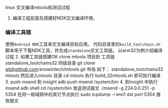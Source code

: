 linux 交叉编译mtools和测试过程
1. 编译工程前首先搭建好NDK交叉编译环境，
### 编译工具链
  
使用`Android NDK`工具来交叉编译目标应用。
代码目录里的`build_toolchain.sh`脚本用于下载NDK工具，并生成`standalone`交叉工具链。
以arm32为例介绍编译过程
2. 如果工具链搭建OK clone mtools 项目到 工具链standalone_toolchains32 同级目录
   git clone git@github.com:knowintech/mtools.git
   布局 如下：
   standalone_toolchains32
   mtools
   然后进入mtools 目录
   cd mtools
   执行 build_32mtools.sh
   即可执行编译
3. push msend 到 insight
   adb push msend /system/bin
4. 到insight 中执行msend
   adb shell
   cd /system/bin
   发送测试报文
  ./msend -g 224.0.0.251 -p 5354
   在同一局域网中的其它节点执行 
   sudo tcpdump -i eno1 dst port 5354
   接收报文
